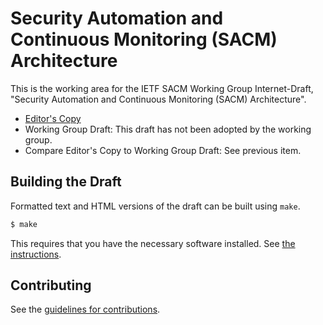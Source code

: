 # Security Automation and Continuous Monitoring (SACM) Architecture

This is the working area for the IETF SACM Working Group Internet-Draft, "Security Automation and Continuous Monitoring (SACM) Architecture".

* [Editor's Copy](https://adammontville.github.io/draft-mandm-sacm-architecture-redux/#go.draft-mandm-sacm-architeture-redux.html)
* Working Group Draft: This draft has not been adopted by the working group.
* Compare Editor's Copy to Working Group Draft: See previous item.

## Building the Draft

Formatted text and HTML versions of the draft can be built using `make`.

```sh
$ make
```

This requires that you have the necessary software installed.  See
[the instructions](https://github.com/martinthomson/i-d-template/blob/master/doc/SETUP.md).


## Contributing

See the
[guidelines for contributions](CONTRIBUTING.md).
